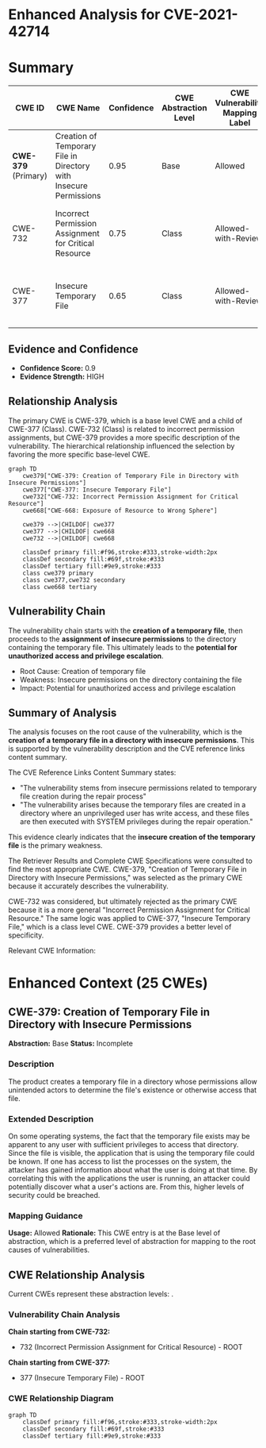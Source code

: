 # Enhanced Analysis for CVE-2021-42714

# Summary
| CWE ID  | CWE Name  | Confidence | CWE Abstraction Level | CWE Vulnerability Mapping Label | CWE-Vulnerability Mapping Notes |
|-----------------|------------------------------------------------------------------|-------------------|--------------------------|-------------------------------------|---------------------------------------------------|
| **CWE-379** (Primary) | Creation of Temporary File in Directory with Insecure Permissions | 0.95 | Base | Allowed | This CWE accurately captures the root cause of the vulnerability. |
| CWE-732 | Incorrect Permission Assignment for Critical Resource | 0.75 | Class | Allowed-with-Review | Considered as a broader category, but CWE-379 is more specific. |
| CWE-377 | Insecure Temporary File | 0.65 | Class | Allowed-with-Review | Considered as a broader category, but CWE-379 is more specific. |

## Evidence and Confidence

*   **Confidence Score:** 0.9
*   **Evidence Strength:** HIGH

## Relationship Analysis
The primary CWE is CWE-379, which is a base level CWE and a child of CWE-377 (Class). CWE-732 (Class) is related to incorrect permission assignments, but CWE-379 provides a more specific description of the vulnerability. The hierarchical relationship influenced the selection by favoring the more specific base-level CWE.

```mermaid
graph TD
    cwe379["CWE-379: Creation of Temporary File in Directory with Insecure Permissions"]
    cwe377["CWE-377: Insecure Temporary File"]
    cwe732["CWE-732: Incorrect Permission Assignment for Critical Resource"]
    cwe668["CWE-668: Exposure of Resource to Wrong Sphere"]

    cwe379 -->|CHILDOF| cwe377
    cwe377 -->|CHILDOF| cwe668
    cwe732 -->|CHILDOF| cwe668

    classDef primary fill:#f96,stroke:#333,stroke-width:2px
    classDef secondary fill:#69f,stroke:#333
    classDef tertiary fill:#9e9,stroke:#333
    class cwe379 primary
    class cwe377,cwe732 secondary
    class cwe668 tertiary
```

## Vulnerability Chain
The vulnerability chain starts with the **creation of a temporary file**, then proceeds to the **assignment of insecure permissions** to the directory containing the temporary file. This ultimately leads to the **potential for unauthorized access and privilege escalation**.
  - Root Cause: Creation of temporary file
  - Weakness: Insecure permissions on the directory containing the file
  - Impact: Potential for unauthorized access and privilege escalation

## Summary of Analysis
The analysis focuses on the root cause of the vulnerability, which is the **creation of a temporary file in a directory with insecure permissions**. This is supported by the vulnerability description and the CVE reference links content summary.

The CVE Reference Links Content Summary states:
-   "The vulnerability stems from insecure permissions related to temporary file creation during the repair process"
-   "The vulnerability arises because the temporary files are created in a directory where an unprivileged user has write access, and these files are then executed with SYSTEM privileges during the repair operation."

This evidence clearly indicates that the **insecure creation of the temporary file** is the primary weakness.

The Retriever Results and Complete CWE Specifications were consulted to find the most appropriate CWE. CWE-379, "Creation of Temporary File in Directory with Insecure Permissions," was selected as the primary CWE because it accurately describes the vulnerability.

CWE-732 was considered, but ultimately rejected as the primary CWE because it is a more general "Incorrect Permission Assignment for Critical Resource." The same logic was applied to CWE-377, "Insecure Temporary File," which is a class level CWE. CWE-379 provides a better level of specificity.

Relevant CWE Information:

# Enhanced Context (25 CWEs)

## CWE-379: Creation of Temporary File in Directory with Insecure Permissions
**Abstraction:** Base
**Status:** Incomplete

### Description
The product creates a temporary file in a directory whose permissions allow unintended actors to determine the file's existence or otherwise access that file.

### Extended Description
On some operating systems, the fact that the temporary file exists may be apparent to any user with sufficient privileges to access that directory. Since the file is visible, the application that is using the temporary file could be known. If one has access to list the processes on the system, the attacker has gained information about what the user is doing at that time. By correlating this with the applications the user is running, an attacker could potentially discover what a user's actions are. From this, higher levels of security could be breached.

### Mapping Guidance
**Usage:** Allowed
**Rationale:** This CWE entry is at the Base level of abstraction, which is a preferred level of abstraction for mapping to the root causes of vulnerabilities.


## CWE Relationship Analysis

Current CWEs represent these abstraction levels: .


### Vulnerability Chain Analysis

**Chain starting from CWE-732:**
- 732 (Incorrect Permission Assignment for Critical Resource) - ROOT


**Chain starting from CWE-377:**
- 377 (Insecure Temporary File) - ROOT



### CWE Relationship Diagram

```mermaid
graph TD
    classDef primary fill:#f96,stroke:#333,stroke-width:2px
    classDef secondary fill:#69f,stroke:#333
    classDef tertiary fill:#9e9,stroke:#333
```